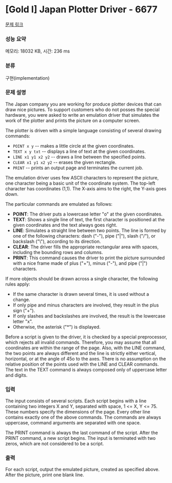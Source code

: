 # [Gold I] Japan Plotter Driver - 6677 

[문제 링크](https://www.acmicpc.net/problem/6677) 

### 성능 요약

메모리: 18032 KB, 시간: 236 ms

### 분류

구현(implementation)

### 문제 설명

<p>The Japan company you are working for produce plotter devices that can draw nice pictures. To support customers who do not posses the special hardware, you were asked to write an emulation driver that simulates the work of the plotter and prints the picture on a computer screen.</p>

<p>The plotter is driven with a simple language consisting of several drawing commands:</p>

<ul>
	<li><code>POINT x y</code> -- makes a little circle at the given coordinates.</li>
	<li><code>TEXT x y txt</code> -- displays a line of text at the given coordinates.</li>
	<li><code>LINE x1 y1 x2 y2</code> -- draws a line between the specified points.</li>
	<li><code>CLEAR x1 y1 x2 y2</code> -- erases the given rectangle.</li>
	<li><code>PRINT</code> -- prints an output page and terminates the current job.</li>
</ul>

<p>The emulation driver uses few ASCII characters to represent the picture, one character being a basic unit of the coordinate system. The top-left character has coordinates (1,1). The X-axis aims to the right, the Y-axis goes down.</p>

<p>The particular commands are emulated as follows:</p>

<ul>
	<li><strong>POINT</strong>: The driver puts a lowercase letter "o" at the given coordinates.</li>
	<li><strong>TEXT</strong>: Shows a single line of text, the first character is positioned at the given coordinates and the text always goes right.</li>
	<li><strong>LINE</strong>: Simulates a straight line between two points. The line is formed by one of the following characters: dash ("-"), pipe ("|"), slash ("/"), or backslash ("\"), according to its direction.</li>
	<li><strong>CLEAR</strong>: The driver fills the appropriate rectangular area with spaces, including the bounding rows and columns.</li>
	<li><strong>PRINT</strong>: This command causes the driver to print the picture surrounded with a nice frame made of plus ("+"), minus ("-"), and pipe ("|") characters.</li>
</ul>

<p>If more objects should be drawn across a single character, the following rules apply:</p>

<ul>
	<li>If the same character is drawn several times, it is used without a change.</li>
	<li>If only pipe and minus characters are involved, they result in the plus sign ("+").</li>
	<li>If only slashes and backslashes are involved, the result is the lowercase letter "x".</li>
	<li>Otherwise, the asterisk ("*") is displayed.</li>
</ul>

<p>Before a script is given to the driver, it is checked by a special preprocessor, which rejects all invalid commands. Therefore, you may assume that all coordinates are within the range of the page. Also, with the LINE command, the two points are always different and the line is strictly either vertical, horizontal, or at the angle of 45o to the axes. There is no assumption on the relative position of the points used with the LINE and CLEAR commands. The text in the TEXT command is always composed only of uppercase letter and digits.</p>

### 입력 

 <p>The input consists of several scripts. Each script begins with a line containing two integers X and Y, separated with space, 1 <= X, Y <= 75. These numbers specify the dimensions of the page. Every other line contains exactly one of the above commands. The commands are always uppercase, command arguments are separated with one space.</p>

<p>The PRINT command is always the last command of the script. After the PRINT command, a new script begins. The input is terminated with two zeros, which are not considered to be a script.</p>

### 출력 

 <p>For each script, output the emulated picture, created as specified above. After the picture, print one blank line.</p>

<p> </p>

